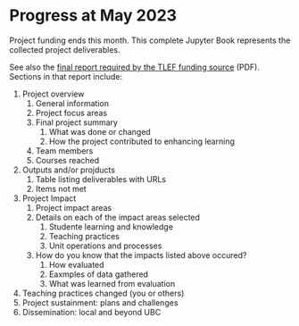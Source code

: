 # Progress at May 2023

Project funding ends this month. This complete Jupyter Book represents the collected project deliverables.

See also the <a href="files/TLEF-Final-Report-OCESE-nobudg.pdf"> final report required by the TLEF funding source</a> (PDF). Sections in that report include:

1. Project overview
   1. General information
   2. Project focus areas
   3. Final project summary
      1. What was done or changed
      2. How the project contributed to enhancing learning
    4. Team members
    5. Courses reached
2. Outputs and/or projducts
   1. Table listing deliverables with URLs
   2. Items not met
3. Project Impact
   1. Project impact areas
   2. Details on each of the impact areas selected
      1. Studente learning and knowledge
      2. Teaching practices
      3. Unit operations and processes
   3. How do you know that the impacts listed above occured?
      1. How evaluated
      2. Eaxmples of data gathered
      3. What was learned from evaluation
4. Teaching practices changed (you or others)
5. Project sustainment: plans and challenges
6. Dissemination: local and beyond UBC
